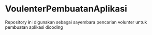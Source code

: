 # VoulenterPembuatanAplikasi
Repository ini digunakan sebagai sayembara pencarian volunter untuk pembuatan aplikasi dicoding
